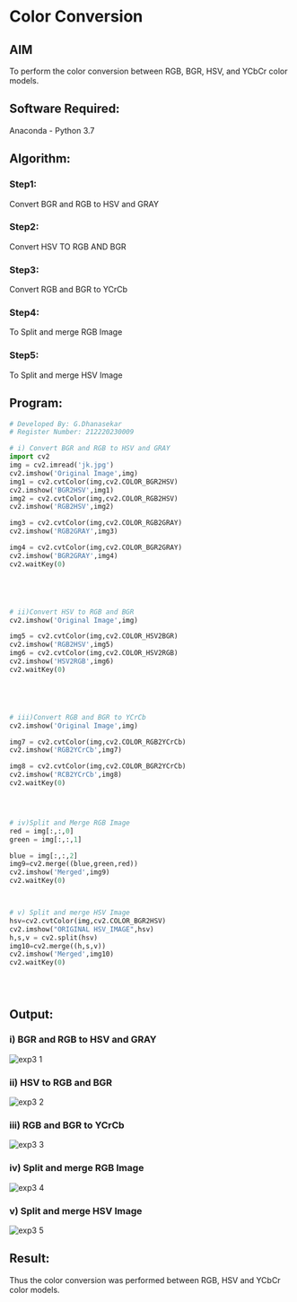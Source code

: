 # Color Conversion
## AIM
To perform the color conversion between RGB, BGR, HSV, and YCbCr color models.

## Software Required:
Anaconda - Python 3.7
## Algorithm:
### Step1:
 Convert BGR and RGB to HSV and GRAY

### Step2:
Convert HSV TO RGB AND BGR

### Step3:
Convert RGB and BGR to YCrCb

### Step4:
To Split and merge RGB Image

### Step5:
To Split and merge HSV Image

## Program:
```python
# Developed By: G.Dhanasekar
# Register Number: 212220230009

# i) Convert BGR and RGB to HSV and GRAY
import cv2
img = cv2.imread('jk.jpg')
cv2.imshow('Original Image',img)
img1 = cv2.cvtColor(img,cv2.COLOR_BGR2HSV)
cv2.imshow('BGR2HSV',img1)
img2 = cv2.cvtColor(img,cv2.COLOR_RGB2HSV)
cv2.imshow('RGB2HSV',img2)

img3 = cv2.cvtColor(img,cv2.COLOR_RGB2GRAY)
cv2.imshow('RGB2GRAY',img3)

img4 = cv2.cvtColor(img,cv2.COLOR_BGR2GRAY)
cv2.imshow('BGR2GRAY',img4)
cv2.waitKey(0)





# ii)Convert HSV to RGB and BGR
cv2.imshow('Original Image',img)

img5 = cv2.cvtColor(img,cv2.COLOR_HSV2BGR)
cv2.imshow('RGB2HSV',img5)
img6 = cv2.cvtColor(img,cv2.COLOR_HSV2RGB)
cv2.imshow('HSV2RGB',img6)
cv2.waitKey(0)





# iii)Convert RGB and BGR to YCrCb
cv2.imshow('Original Image',img)

img7 = cv2.cvtColor(img,cv2.COLOR_RGB2YCrCb)
cv2.imshow('RGB2YCrCb',img7)

img8 = cv2.cvtColor(img,cv2.COLOR_BGR2YCrCb)
cv2.imshow('RCB2YCrCb',img8)
cv2.waitKey(0)




# iv)Split and Merge RGB Image
red = img[:,:,0]
green = img[:,:,1]

blue = img[:,:,2]
img9=cv2.merge((blue,green,red))
cv2.imshow('Merged',img9)
cv2.waitKey(0)



# v) Split and merge HSV Image
hsv=cv2.cvtColor(img,cv2.COLOR_BGR2HSV)
cv2.imshow("ORIGINAL HSV_IMAGE",hsv)
h,s,v = cv2.split(hsv)
img10=cv2.merge((h,s,v))
cv2.imshow('Merged',img10)
cv2.waitKey(0)





```
## Output:
### i) BGR and RGB to HSV and GRAY
![exp3 1](https://user-images.githubusercontent.com/75264748/164049851-161daee6-1045-4abf-ad25-e809713fd9e1.jpg)


### ii) HSV to RGB and BGR
![exp3 2](https://user-images.githubusercontent.com/75264748/164049913-2b36c63e-9d40-49f4-8357-2d6ffc2d1654.jpg)


### iii) RGB and BGR to YCrCb
![exp3 3](https://user-images.githubusercontent.com/75264748/164049950-15b40154-1249-4c26-8038-0f59aa0a27d5.jpg)


### iv) Split and merge RGB Image
![exp3 4](https://user-images.githubusercontent.com/75264748/164049985-a097127b-d2d5-4119-9c77-88281707cb60.jpg)




### v) Split and merge HSV Image
![exp3 5](https://user-images.githubusercontent.com/75264748/164050072-8c1e754b-20d7-47ba-9b1a-8d3261168dc7.jpg)




## Result:
Thus the color conversion was performed between RGB, HSV and YCbCr color models.

